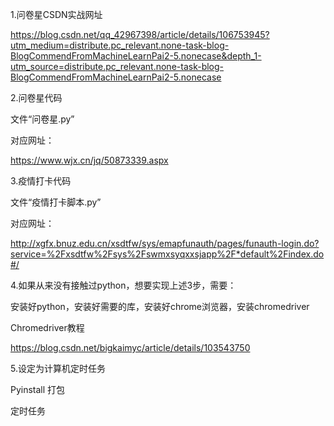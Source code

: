 
1.问卷星CSDN实战网址

https://blog.csdn.net/qq_42967398/article/details/106753945?utm_medium=distribute.pc_relevant.none-task-blog-BlogCommendFromMachineLearnPai2-5.nonecase&depth_1-utm_source=distribute.pc_relevant.none-task-blog-BlogCommendFromMachineLearnPai2-5.nonecase

2.问卷星代码

文件“问卷星.py”

对应网址：

https://www.wjx.cn/jq/50873339.aspx

3.疫情打卡代码

文件“疫情打卡脚本.py”

对应网址：

http://xgfx.bnuz.edu.cn/xsdtfw/sys/emapfunauth/pages/funauth-login.do?service=%2Fxsdtfw%2Fsys%2Fswmxsyqxxsjapp%2F*default%2Findex.do#/

4.如果从来没有接触过python，想要实现上述3步，需要：

安装好python，安装好需要的库，安装好chrome浏览器，安装chromedriver

Chromedriver教程

https://blog.csdn.net/bigkaimyc/article/details/103543750

5.设定为计算机定时任务

Pyinstall 打包

定时任务

